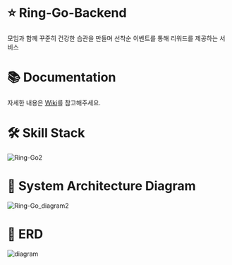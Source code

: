 # ⭐ Ring-Go-Backend
모임과 함께 꾸준히 건강한 습관을 만들며 선착순 이벤트를 통해 리워드를 제공하는 서비스

# 📚 Documentation
자세한 내용은 [Wiki](https://github.com/f-lab-edu/ring-go-backend/wiki)를 참고해주세요.

# 🛠 Skill Stack
![Ring-Go2](https://github.com/user-attachments/assets/f21bafe0-b7fa-47b1-b56f-6b10e734ccb6)

# 🧩 System Architecture Diagram
![Ring-Go_diagram2](https://github.com/user-attachments/assets/d2618fb8-4581-45e8-9022-07b19e3a6ac9)

# 💾 ERD
![diagram](https://github.com/user-attachments/assets/c3fea322-d8fb-4352-8424-85b5fcbf4979)

